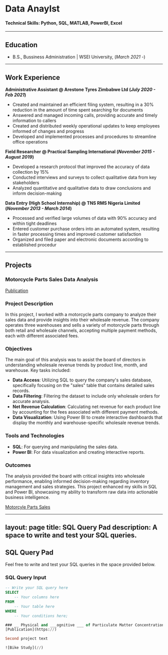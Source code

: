 # Data Anaylst

#### Technical Skills: Python, SQL, MATLAB, PowerBI, Excel
---
## Education
- B.S., Bussiness Administration | WSEI University, (_March 2021 -_)								       		
---
## Work Experience
**Administrative Assistant @ Arestone Tyres Zimbabwe Ltd (_July 2020 - Feb 2021_)**
- Created and maintained an efficient filing system, resulting in a 30% reduction in the amount of time
spent searching for documents
- Answered and managed incoming calls, providing accurate and timely information to callers
- Created and distributed weekly operational updates to keep employees informed of changes and progress
- Developed and implemented processes and procedures to streamline office operations


**Field Researcher @ Practical Sampling International (_November 2015 - August 2019_)**
- Developed a research protocol that improved the accuracy of data collection by 15%
- Conducted interviews and surveys to collect qualitative data from key stakeholders
- Analyzed quantitative and qualitative data to draw conclusions and inform decision-making

**Data Entry (High School Internship) @ TNS RMS Nigeria Limited (_November 2013 - March 2014_)**
- Processed and verified large volumes of data with 90% accuracy and within tight deadlines
- Entered customer purchase orders into an automated system, resulting in faster processing times and
improved customer satisfaction
- Organized and filed paper and electronic documents according to established procedur
---
## Projects
### Motorcycle Parts Sales Data Analysis

[Publication](https://www.datacamp.com/datalab/w/e73e6faf-7daa-42ce-ba32-01cf3c49f9c1/edit#ff58f388)

### Project Description

In this project, I worked with a motorcycle parts company to analyze their sales data and provide insights into their wholesale revenue. The company operates three warehouses and sells a variety of motorcycle parts through both retail and wholesale channels, accepting multiple payment methods, each with different associated fees.

### Objectives

The main goal of this analysis was to assist the board of directors in understanding wholesale revenue trends by product line, month, and warehouse. Key tasks included:

- **Data Access**: Utilizing SQL to query the company's sales database, specifically focusing on the "sales" table that contains detailed sales records.
- **Data Filtering**: Filtering the dataset to include only wholesale orders for accurate analysis.
- **Net Revenue Calculation**: Calculating net revenue for each product line by accounting for the fees associated with different payment methods.
- **Data Visualization**: Using Power BI to create interactive dashboards that display the monthly and warehouse-specific wholesale revenue trends.

### Tools and Technologies

- **SQL**: For querying and manipulating the sales data.
- **Power BI**: For data visualization and creating interactive reports.

### Outcomes

The analysis provided the board with critical insights into wholesale performance, enabling informed decision-making regarding inventory management and sales strategies. This project enhanced my skills in SQL and Power BI, showcasing my ability to transform raw data into actionable business intelligence.

[Motorcyle Parts Sales](//)

---
layout: page
title: SQL Query Pad
description: A space to write and test your SQL queries.
---

## SQL Query Pad

Feel free to write and test your SQL queries in the space provided below.

### SQL Query Input

```sql
-- Write your SQL query here
SELECT 
    -- Your columns here
FROM 
    -- Your table here
WHERE 
    -- Your conditions here;

### __ Physical and ___ognitive ___ of Particulate Matter Concentrations at Ultra-Fine Scales
[Publication](https://)

Second project text

![Bike Study](//)


